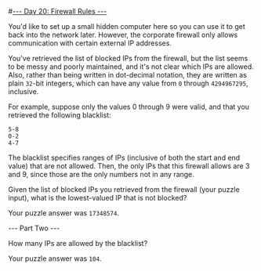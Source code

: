 #[--- Day 20: Firewall Rules ---](http://adventofcode.com/2016/day/20)

You'd like to set up a small hidden computer here so you can use it to get back into the network later. However, the corporate firewall only allows communication with certain external IP addresses.

You've retrieved the list of blocked IPs from the firewall, but the list seems to be messy and poorly maintained, and it's not clear which IPs are allowed. Also, rather than being written in dot-decimal notation, they are written as plain ``32``-bit integers, which can have any value from ``0`` through ``4294967295``, inclusive.

For example, suppose only the values 0 through 9 were valid, and that you retrieved the following blacklist:

``5-8``  
``0-2``  
``4-7``  

The blacklist specifies ranges of IPs (inclusive of both the start and end value) that are not allowed. Then, the only IPs that this firewall allows are 3 and 9, since those are the only numbers not in any range.

Given the list of blocked IPs you retrieved from the firewall (your puzzle input), what is the lowest-valued IP that is not blocked?

Your puzzle answer was ``17348574``.

--- Part Two ---

How many IPs are allowed by the blacklist?

Your puzzle answer was ``104``.